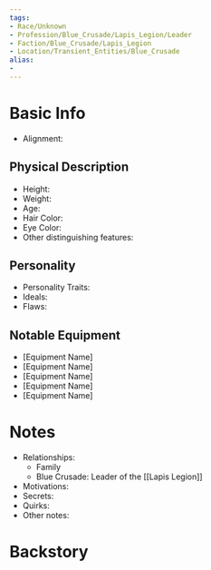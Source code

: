 ```yaml
---
tags:
- Race/Unknown
- Profession/Blue_Crusade/Lapis_Legion/Leader
- Faction/Blue_Crusade/Lapis_Legion
- Location/Transient_Entities/Blue_Crusade
alias:
- 
---
```

# Basic Info
- Alignment: 

## Physical Description
- Height: 
- Weight: 
- Age: 
- Hair Color: 
- Eye Color: 
- Other distinguishing features: 

## Personality
- Personality Traits: 
- Ideals: 
- Flaws: 

## Notable Equipment
- [Equipment Name]
- [Equipment Name]
- [Equipment Name]
- [Equipment Name]
- [Equipment Name]

# Notes
- Relationships: 
	- Family
	- Blue Crusade: Leader of the [[Lapis Legion]]
- Motivations: 
- Secrets: 
- Quirks: 
- Other notes: 

# Backstory
